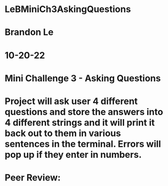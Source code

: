 # LeBMiniCh3AskingQuestions
# Brandon Le
# 10-20-22
# Mini Challenge 3 - Asking Questions
# Project will ask user 4 different questions and store the answers into 4 different strings and it will print it back out to them in various sentences in the terminal. Errors will pop up if they enter in numbers.

# Peer Review:
